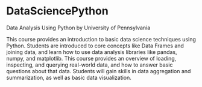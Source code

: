 # DataSciencePython
Data Analysis Using Python by University of Pennsylvania

This course provides an introduction to basic data science techniques using Python.  Students are introduced to core concepts like Data Frames and joining data, and learn how to use data analysis libraries like pandas, numpy, and matplotlib.  This course provides an overview of loading, inspecting, and querying real-world data, and how to answer basic questions about that data.  Students will gain skills in data aggregation and summarization, as well as basic data visualization.
